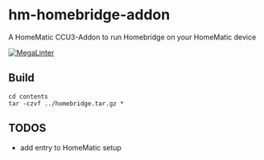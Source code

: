 # hm-homebridge-addon

A HomeMatic CCU3-Addon to run Homebridge on your HomeMatic device

[![MegaLinter](https://github.com/sg70/hm-homebridge-addon/workflows/MegaLinter/badge.svg?branch=main)](https://github.com/sg70/hm-homebridge-addon/actions?query=workflow%3AMegaLinter+branch%3Amain)

## Build

```shell
cd contents
tar -czvf ../homebridge.tar.gz *
```

## TODOS

* add entry to HomeMatic setup
